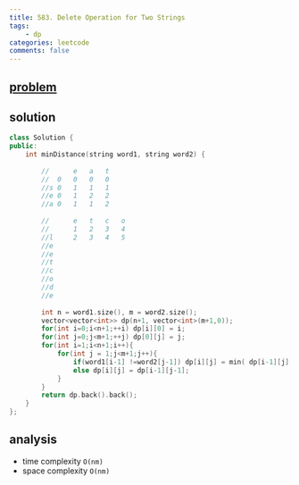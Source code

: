 ```yaml
---
title: 583. Delete Operation for Two Strings
tags:  
    - dp
categories: leetcode
comments: false
---
```


## [problem](https://leetcode.com/problems/delete-operation-for-two-strings/)


## solution
```c++
class Solution {
public:
    int minDistance(string word1, string word2) {
        
        //      e   a   t
        //  0   0   0   0
        //s 0   1   1   1   
        //e 0   1   2   2    
        //a 0   1   1   2
        
        //      e   t   c   o
        //      1   2   3   4
        //l     2   3   4   5
        //e 
        //e
        //t
        //c
        //o
        //d
        //e
        
        int n = word1.size(), m = word2.size();
        vector<vector<int>> dp(n+1, vector<int>(m+1,0));
        for(int i=0;i<n+1;++i) dp[i][0] = i;
        for(int j=0;j<m+1;++j) dp[0][j] = j;
        for(int i=1;i<n+1;i++){
            for(int j = 1;j<m+1;j++){
                if(word1[i-1] !=word2[j-1]) dp[i][j] = min( dp[i-1][j],dp[i][j-1] ) +1; // insert or delete
                else dp[i][j] = dp[i-1][j-1];
            }
        }
        return dp.back().back();
    }
};
```


## analysis
- time complexity `O(nm)`
- space complexity `O(nm)`


